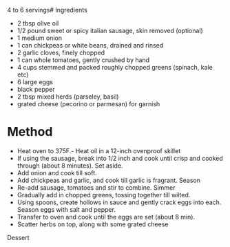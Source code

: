 4 to 6 servings\# Ingredients

-   2 tbsp olive oil
-   1/2 pound sweet or spicy italian sausage, skin removed (optional)
-   1 medium onion
-   1 can chickpeas or white beans, drained and rinsed
-   2 garlic cloves, finely chopped
-   1 can whole tomatoes, gently crushed by hand
-   4 cups stemmed and packed roughly chopped greens (spinach, kale etc)
-   6 large eggs
-   black pepper
-   2 tbsp mixed herds (parseley, basil)
-   grated cheese (pecorino or parmesan) for garnish

# Method

-   Heat oven to 375F.- Heat oil in a 12-inch ovenproof skillet
-   If using the sausage, break into 1/2 inch and cook until crisp and cooked through (about 8 minutes). Set aside.
-   Add onion and cook till soft.
-   Add chickpeas and garlic, and cook till garlic is fragrant. Season
-   Re-add sausage, tomatoes and stir to combine. Simmer
-   Gradually add in chopped greens, tossing together till wilted.
-   Using spoons, create hollows in sauce and gently crack eggs into each. Season eggs with salt and pepper.
-   Transfer to oven and cook until the eggs are set (about 8 min).
-   Scatter herbs on top, along with some grated cheese

Dessert
